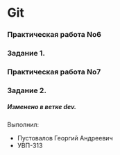 # Git

### Практическая работа No6
### Задание 1.

### Практическая работа No7
### Задание 2.
##### Изменено в ветке dev.

Выполнил:
* Пустовалов Георгий Андреевич
* УВП-313
